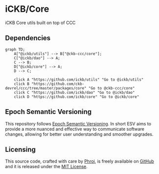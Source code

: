 # iCKB/Core

iCKB Core utils built on top of CCC

## Dependencies

```mermaid
graph TD;
    A["@ickb/utils"] --> B["@ckb-ccc/core"];
    C["@ickb/dao"] --> A;
    C --> B;
    D["@ickb/core"] --> A;
    D --> C;

    click A "https://github.com/ickb/utils" "Go to @ickb/utils"
    click B "https://github.com/ckb-devrel/ccc/tree/master/packages/core" "Go to @ckb-ccc/core"
    click C "https://github.com/ickb/dao" "Go to @ickb/dao"
    click D "https://github.com/ickb/core" "Go to @ickb/core"
```

## Epoch Semantic Versioning

This repository follows [Epoch Semantic Versioning](https://antfu.me/posts/epoch-semver). In short ESV aims to provide a more nuanced and effective way to communicate software changes, allowing for better user understanding and smoother upgrades.

## Licensing

This source code, crafted with care by [Phroi](https://phroi.com/), is freely available on [GitHub](https://github.com/ickb/core) and it is released under the [MIT License](./LICENSE).